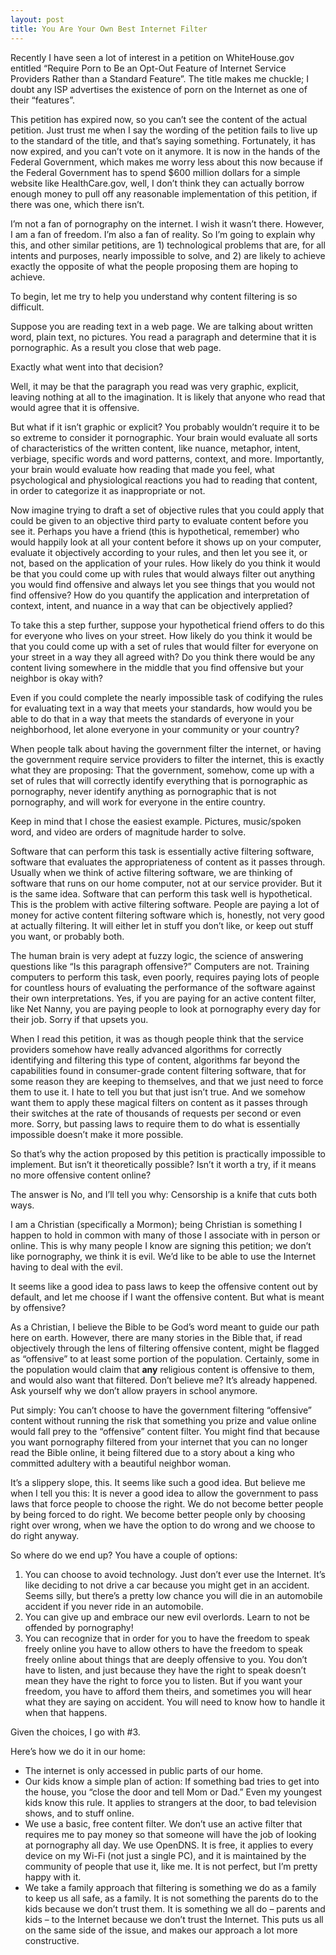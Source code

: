 ```yaml
---
layout: post
title: You Are Your Own Best Internet Filter
---
```

Recently I have seen a lot of interest in a petition on WhiteHouse.gov entitled “Require Porn to Be an Opt-Out Feature of Internet Service Providers Rather than a Standard Feature”.  The title makes me chuckle; I doubt any ISP advertises the existence of porn on the Internet as one of their “features”.

This petition has expired now, so you can’t see the content of the actual petition.  Just trust me when I say the wording of the petition fails to live up to the standard of the title, and that’s saying something.  Fortunately, it has now expired, and you can’t vote on it anymore.  It is now in the hands of the Federal Government, which makes me worry less about this now because if the Federal Government has to spend $600 million dollars for a simple website like HealthCare.gov, well, I don’t think they can actually borrow enough money to pull off any reasonable implementation of this petition, if there was one, which there isn’t.

I’m not a fan of pornography on the internet.  I wish it wasn’t there.  However, I am a fan of freedom.  I’m also a fan of reality.  So I’m going to explain why this, and other similar petitions, are 1) technological problems that are, for all intents and purposes, nearly impossible to solve, and 2) are likely to achieve exactly the opposite of what the people proposing them are hoping to achieve.

To begin, let me try to help you understand why content filtering is so difficult.

Suppose you are reading text in a web page.  We are talking about written word, plain text, no pictures.  You read a paragraph and determine that it is pornographic.  As a result you close that web page.

Exactly what went into that decision?

Well, it may be that the paragraph you read was very graphic, explicit, leaving nothing at all to the imagination.  It is likely that anyone who read that would agree that it is offensive.

But what if it isn’t graphic or explicit?  You probably wouldn’t require it to be so extreme to consider it pornographic.  Your brain would evaluate all sorts of characteristics of the written content, like nuance, metaphor, intent, verbiage, specific words and word patterns, context, and more.  Importantly, your brain would evaluate how reading that made you feel, what psychological and physiological reactions you had to reading that content, in order to categorize it as inappropriate or not.

Now imagine trying to draft a set of objective rules that you could apply that could be given to an objective third party to evaluate content before you see it.  Perhaps you have a friend (this is hypothetical, remember) who would happily look at all your content before it shows up on your computer, evaluate it objectively according to your rules, and then let you see it, or not, based on the application of your rules.  How likely do you think it would be that you could come up with rules that would always filter out anything you would find offensive and always let you see things that you would not find offensive?  How do you quantify the application and interpretation of context, intent, and nuance in a way that can be objectively applied?

To take this a step further, suppose your hypothetical friend offers to do this for everyone who lives on your street.  How likely do you think it would be that you could come up with a set of rules that would filter for everyone on your street in a way they all agreed with?  Do you think there would be any content living somewhere in the middle that you find offensive but your neighbor is okay with?

Even if you could complete the nearly impossible task of codifying the rules for evaluating text in a way that meets your standards, how would you be able to do that in a way that meets the standards of everyone in your neighborhood, let alone everyone in your community or your country?

When people talk about having the government filter the internet, or having the government require service providers to filter the internet, this is exactly what they are proposing:  That the government, somehow, come up with a set of rules that will correctly identify everything that is pornographic as pornography, never identify anything as pornographic that is not pornography, and will work for everyone in the entire country.

Keep in mind that I chose the easiest example.  Pictures, music/spoken word, and video are orders of magnitude harder to solve.

Software that can perform this task is essentially active filtering software, software that evaluates the appropriateness of content as it passes through.  Usually when we think of active filtering software, we are thinking of software that runs on our home computer, not at our service provider.  But it is the same idea.  Software that can perform this task well is hypothetical.  This is the problem with active filtering software.  People are paying a lot of money for active content filtering software which is, honestly, not very good at actually filtering.  It will either let in stuff you don’t like, or keep out stuff you want, or probably both.

The human brain is very adept at fuzzy logic, the science of answering questions like “Is this paragraph offensive?”  Computers are not.  Training computers to perform this task, even poorly, requires paying lots of people for countless hours of evaluating the performance of the software against their own interpretations.  Yes, if you are paying for an active content filter, like Net Nanny, you are paying people to look at pornography every day for their job.  Sorry if that upsets you.

When I read this petition, it was as though people think that the service providers somehow have really advanced algorithms for correctly identifying and filtering this type of content, algorithms far beyond the capabilities found in consumer-grade content filtering software, that for some reason they are keeping to themselves, and that we just need to force them to use it.  I hate to tell you but that just isn’t true.  And we somehow want them to apply these magical filters on content as it passes through their switches at the rate of thousands of requests per second or even more.  Sorry, but passing laws to require them to do what is essentially impossible doesn’t make it more possible.

So that’s why the action proposed by this petition is practically impossible to implement.  But isn’t it theoretically possible?  Isn’t it worth a try, if it means no more offensive content online?

The answer is No, and I’ll tell you why:  Censorship is a knife that cuts both ways.

I am a Christian (specifically a Mormon); being Christian is something I happen to hold in common with many of those I associate with in person or online.  This is why many people I know are signing this petition; we don’t like pornography, we think it is evil.  We’d like to be able to use the Internet having to deal with the evil.

It seems like a good idea to pass laws to keep the offensive content out by default, and let me choose if I want the offensive content.  But what is meant by offensive?

As a Christian, I believe the Bible to be God’s word meant to guide our path here on earth.  However, there are many stories in the Bible that, if read objectively through the lens of filtering offensive content, might be flagged as “offensive” to at least some portion of the population.  Certainly, some in the population would claim that **any** religious content is offensive to them, and would also want that filtered.  Don’t believe me?  It’s already happened.  Ask yourself why we don’t allow prayers in school anymore.

Put simply:  You can’t choose to have the government filtering “offensive” content without running the risk that something you prize and value online would fall prey to the “offensive” content filter.  You might find that because you want pornography filtered from your internet that you can no longer read the Bible online, it being filtered due to a story about a king who committed adultery with a beautiful neighbor woman.

It’s a slippery slope, this.  It seems like such a good idea.  But believe me when I tell you this:  It is never a good idea to allow the government to pass laws that force people to choose the right.  We do not become better people by being forced to do right.  We become better people only by choosing right over wrong, when we have the option to do wrong and we choose to do right anyway.

So where do we end up?  You have a couple of options:

1. You can choose to avoid technology.  Just don’t ever use the Internet.  It’s like deciding to not drive a car because you might get in an accident.  Seems silly, but there’s a pretty low chance you will die in an automobile accident if you never ride in an automobile.
2. You can give up and embrace our new evil overlords.  Learn to not be offended by pornography!
3. You can recognize that in order for you to have the freedom to speak freely online you have to allow others to have the freedom to speak freely online about things that are deeply offensive to you.  You don’t have to listen, and just because they have the right to speak doesn’t mean they have the right to force you to listen.  But if you want your freedom, you have to afford them theirs, and sometimes you will hear what they are saying on accident.  You will need to know how to handle it when that happens.

Given the choices, I go with #3.

Here’s how we do it in our home:

* The internet is only accessed in public parts of our home.
* Our kids know a simple plan of action:  If something bad tries to get into the house, you “close the door and tell Mom or Dad.”  Even my youngest kids know this rule.  It applies to strangers at the door, to bad television shows, and to stuff online.
* We use a basic, free content filter.  We don’t use an active filter that requires me to pay money so that someone will have the job of looking at pornography all day.  We use OpenDNS.  It is free, it applies to every device on my Wi-Fi (not just a single PC), and it is maintained by the community of people that use it, like me.  It is not perfect, but I’m pretty happy with it.
* We take a family approach that filtering is something we do as a family to keep us all safe, as a family.  It is not something the parents do to the kids because we don’t trust them.  It is something we all do – parents and kids – to the Internet because we don’t trust the Internet.  This puts us all on the same side of the issue, and makes our approach a lot more constructive.